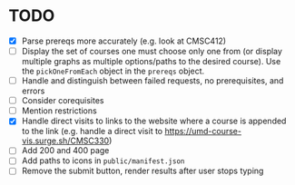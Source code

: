 # TODO

- [x] Parse prereqs more accurately (e.g. look at CMSC412)
- [ ] Display the set of courses one must choose only one from (or display multiple graphs as multiple options/paths to the desired course). Use the `pickOneFromEach` object in the `prereqs` object.
- [ ] Handle and distinguish between failed requests, no prerequisites, and errors
- [ ] Consider corequisites
- [ ] Mention restrictions
- [x] Handle direct visits to links to the website where a course is appended to the link (e.g. handle a direct visit to https://umd-course-vis.surge.sh/CMSC330)
- [ ] Add 200 and 400 page
- [ ] Add paths to icons in `public/manifest.json`
- [ ] Remove the submit button, render results after user stops typing
